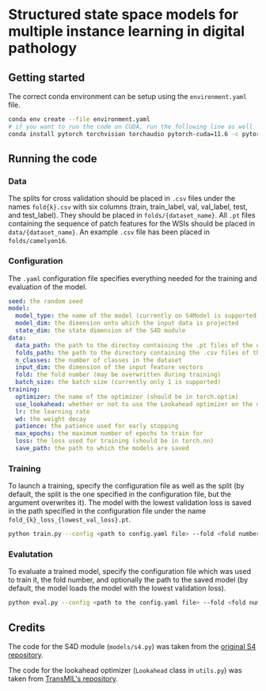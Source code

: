 # Structured state space models for multiple instance learning in digital pathology

## Getting started
The correct conda environment can be setup using the `environment.yaml` file.
```bash
conda env create --file environment.yaml
# if you want to run the code on CUDA, run the following line as well
conda install pytorch torchvision torchaudio pytorch-cuda=11.6 -c pytorch -c nvidia
```

## Running the code
### Data
The splits for cross validation should be placed in `.csv` files under the names `fold{k}.csv` with six columns (train, train_label, val, val_label, test, and test_label). They should be placed in `folds/{dataset_name}`. All `.pt` files containing the sequence of patch features for the WSIs should be placed in `data/{dataset_name}`. An example `.csv` file has been placed in `folds/camelyon16`.

### Configuration
The `.yaml` configuration file specifies everything needed for the training and evaluation of the model.
```yaml
seed: the random seed
model:
  model_type: the name of the model (currently on S4Model is supported)
  model_dim: the dimension onto which the input data is projected
  state_dim: the state dimension of the S4D module
data:
  data_path: the path to the directoy containing the .pt files of the dataset
  folds_path: the path to the directory containing the .csv files of the folds
  n_classes: the number of classes in the dataset
  input_dim: the dimension of the input feature vectors
  fold: the fold number (may be overwritten during training)
  batch_size: the batch size (currently only 1 is supported)
training:
  optimizer: the name of the optimizer (should be in torch.optim)
  use_lookahead: whether or not to use the Lookahead optimizer on the of the chosen optimizer
  lr: the learning rate
  wd: the weight decay
  patience: the patience used for early stopping
  max_epochs: the maximum number of epochs to train for
  loss: the loss used for training (should be in torch.nn)
  save_path: the path to which the models are saved
```

### Training
To launch a training, specify the configuration file as well as the split (by default, the split is the one specified in the configuration file, but the argument overwrites it). The model with the lowest validation loss is saved in the path specified in the configuration file under the name `fold_{k}_loss_{lowest_val_loss}.pt`.
```bash
python train.py --config <path to config.yaml file> --fold <fold number>
```

### Evalutation
To evaluate a trained model, specify the configuration file which was used to train it, the fold number, and optionally the path to the saved model (by default, the model loads the model with the lowest validation loss).
```bash
python eval.py --config <path to the config.yaml file> --fold <fold number> --model_path <optional model path>
```

## Credits
The code for the S4D module (`models/s4.py`) was taken from the [original S4 repository](https://github.com/HazyResearch/state-spaces).

The code for the lookahead optimizer (`Lookahead` class in `utils.py`) was taken from [TransMIL's repository](https://github.com/szc19990412/TransMIL/blob/3f6bbe868ac39e7d861a111398b848ba3b943ca8/MyOptimizer/lookahead.py).